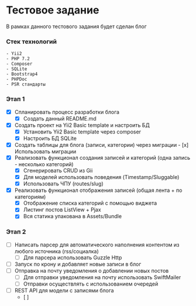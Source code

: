 
# Тестовое задание

В рамках данного тестового задания будет сделан блог

### Стек технологий
    - Yii2
    - PHP 7.2
    - Composer
    - SQLite
    - Bootstrap4
    - PHPDoc
    - PSR cтандарты

### Этап 1
- [x] Спланировать процесс разработки блога
    - [x] Создать данный README.md
- [x] Создать проект на Yii2 Basic template и настроить БД
    - [x] Установить Yii2 Basic template через composer
    - [x] Настроить БД SQLite
- [x] Создать таблицы для блога (записи, категории) через миграции
       - [x] Использовать миграции
- [x] Реализовать функционал создания записей и категорий (одна запись - несколько категорий)
    - [x] Сгенерировать CRUD из Gii
    - [x] Для моделей использовать поведения (Timestamp/Sluggable)
    - [x] Использовать ЧПУ (routes/slug)
- [x] Реализовать функционал отображения записей (общая лента + по категориям)
    - [x] Отображение списка категорий с помощью виджета
    - [x] Листинг постов ListView + Pjax
    - [x] Вся статика упакована в Assets/Bundle

### Этап 2
- [ ] Написать парсер для автоматического наполнения контентом из любого источника (rss/социалка)
    - [ ] Для парсера использовать Guzzle Http
- [ ] Запуск по крону и добавляет новые записи в блог
- [ ] Отправка на почту уведомления о добавлении новых постов
    - [ ] Для отправки уведомления на почту использовать SwiftMailer
    - [ ] Отправки осуществлять с использованием очередей
- [ ] REST API для модели с записями блога
    - [ ]
